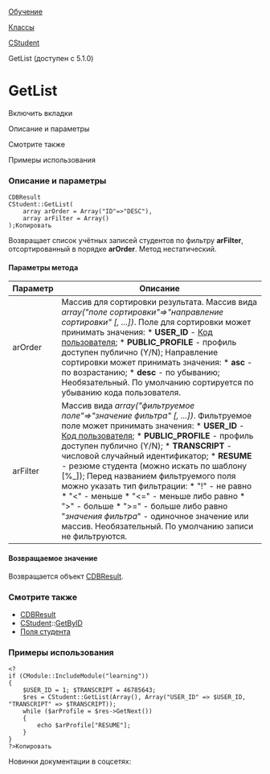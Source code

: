 [Обучение](/api_help/learning/index.php)

[Классы](/api_help/learning/classes/index.php)

[CStudent](/api_help/learning/classes/cstudent/index.php)

GetList (доступен с 5.1.0)

GetList
=======

Включить вкладки

Описание и параметры

Смотрите также

Примеры использования

### Описание и параметры

```
CDBResult
CStudent::GetList(
	array arOrder = Array("ID"=>"DESC"),
	array arFilter = Array()
);Копировать
```

Возвращает список учётных записей студентов по фильтру
**arFilter**, отсортированный в порядке
**arOrder**. Метод нестатический.

#### Параметры метода

| Параметр | Описание |
| --- | --- |
| arOrder | Массив для сортировки результата. Массив вида *array("поле сортировки"=>"направление сортировки" [, ...])*. Поле для сортировки может принимать значения:  * **USER\_ID** - [Код   пользователя](/api_help/main/reference/cuser/index.php); * **PUBLIC\_PROFILE** - профиль доступен публично (Y/N);  Направление сортировки может принимать значения:  * **asc** - по возрастанию; * **desc** - по убыванию;  Необязательный. По умолчанию сортируется по убыванию кода пользователя. |
| arFilter | Массив вида *array("фильтруемое поле"=>"значение фильтра" [, ...])*. Фильтруемое поле может принимать значения:  * **USER\_ID** - [Код   пользователя](/api_help/main/reference/cuser/index.php); * **PUBLIC\_PROFILE** - профиль доступен публично (Y/N); * **TRANSCRIPT** - числовой случайный идентификатор; * **RESUME** - резюме студента (можно искать по шаблону [%\_]);  Перед названием фильтруемого поля можно указать тип фильтрации:  * "!" - не равно * "<" - меньше * "<=" - меньше либо равно * ">" - больше * ">=" - больше либо равно   "*значения фильтра*" - одиночное значение или массив.  Необязательный. По умолчанию записи не фильтруются. |

#### Возвращаемое значение

Возвращается объект [CDBResult](/api_help/main/reference/cdbresult/index.php).

### Смотрите также

* [CDBResult](/api_help/main/reference/cdbresult/index.php)
* [CStudent](/api_help/learning/classes/cstudent/index.php)::[GetByID](/api_help/learning/classes/cstudent/getbyid.php)
* [Поля студента](/api_help/learning/fields.php#student)

### Примеры использования

```
<?
if (CModule::IncludeModule("learning"))
{
	$USER_ID = 1; $TRANSCRIPT = 46785643;
	$res = CStudent::GetList(Array(), Array("USER_ID" => $USER_ID, "TRANSCRIPT" => $TRANSCRIPT));
	while ($arProfile = $res->GetNext())
	{
		echo $arProfile["RESUME"];
	}
}
?>Копировать
```

Новинки документации в соцсетях: